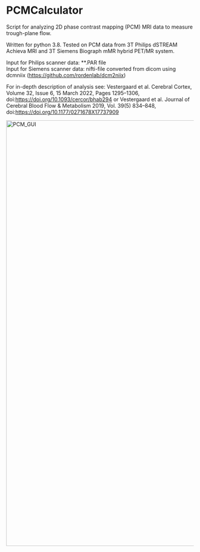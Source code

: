 # PCMCalculator
Script for analyzing 2D phase contrast mapping (PCM) MRI data to measure trough-plane flow. 

Written for python 3.8. 
Tested on PCM data from 3T Philips dSTREAM Achieva MRI and 3T Siemens Biograph mMR hybrid PET/MR system. 


Input for Philips scanner data: **.PAR file <n>  
Input for Siemens scanner data: nifti-file converted from dicom using dcmniix (https://github.com/rordenlab/dcm2niix) 

For in-depth description of analysis see: <n> 
Vestergaard et al. Cerebral Cortex, Volume 32, Issue 6, 15 March 2022, Pages 1295–1306, doi:https://doi.org/10.1093/cercor/bhab294 <n> or <n>
Vestergaard et al.  Journal of Cerebral Blood Flow & Metabolism 2019, Vol. 39(5) 834–848, doi:https://doi.org/10.1177/0271678X17737909
  
  
  
<img width="1145" alt="PCM_GUI" src="https://user-images.githubusercontent.com/102877223/161402216-82d88518-34b2-4c71-9246-752147649079.png">
